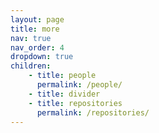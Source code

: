 ```yaml
---
layout: page
title: more
nav: true
nav_order: 4
dropdown: true
children:
    - title: people
      permalink: /people/
    - title: divider
    - title: repositories
      permalink: /repositories/
---
```

